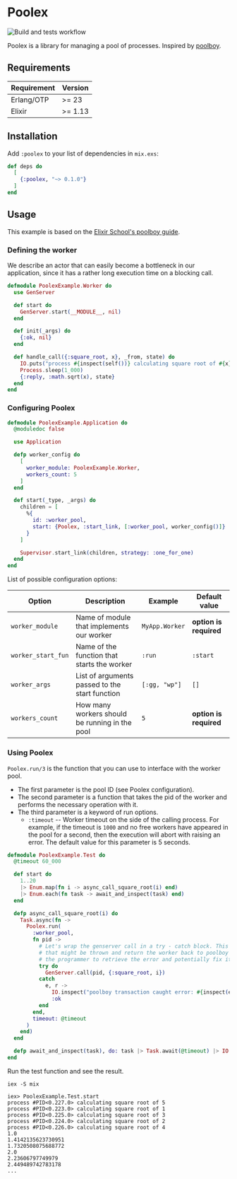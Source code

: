 # Poolex

![Build and tests workflow](https://github.com/general-CbIC/poolex/actions/workflows/ci-tests.yml/badge.svg)

<!-- @moduledoc -->

Poolex is a library for managing a pool of processes. Inspired by [poolboy](https://github.com/devinus/poolboy).

## Requirements

| Requirement | Version |
|-------------|---------|
| Erlang/OTP  | >= 23   |
| Elixir      | >= 1.13 |

## Installation

Add `:poolex` to your list of dependencies in `mix.exs`:

```elixir
def deps do
  [
    {:poolex, "~> 0.1.0"}
  ]
end
```

## Usage

This example is based on the [Elixir School's poolboy guide](https://elixirschool.com/en/lessons/misc/poolboy).

### Defining the worker

We describe an actor that can easily become a bottleneck in our application, since it has a rather long execution time on a blocking call.

```elixir
defmodule PoolexExample.Worker do
  use GenServer

  def start do
    GenServer.start(__MODULE__, nil)
  end

  def init(_args) do
    {:ok, nil}
  end

  def handle_call({:square_root, x}, _from, state) do
    IO.puts("process #{inspect(self())} calculating square root of #{x}")
    Process.sleep(1_000)
    {:reply, :math.sqrt(x), state}
  end
end
```

### Configuring Poolex

```elixir
defmodule PoolexExample.Application do
  @moduledoc false

  use Application

  defp worker_config do
    [
      worker_module: PoolexExample.Worker,
      workers_count: 5
    ]
  end

  def start(_type, _args) do
    children = [
      %{
        id: :worker_pool,
        start: {Poolex, :start_link, [:worker_pool, worker_config()]}
      }
    ]

    Supervisor.start_link(children, strategy: :one_for_one)
  end
end
```

List of possible configuration options:

| Option             | Description                                    | Example        | Default value          |
|--------------------|------------------------------------------------|----------------|------------------------|
| `worker_module`    | Name of module that implements our worker      | `MyApp.Worker` | **option is required** |
| `worker_start_fun` | Name of the function that starts the worker    | `:run`         | `:start`               |
| `worker_args`      | List of arguments passed to the start function | `[:gg, "wp"]`  | `[]`                   |
| `workers_count`    | How many workers should be running in the pool | `5`            | **option is required** |

### Using Poolex

`Poolex.run/3` is the function that you can use to interface with the worker pool.

- The first parameter is the pool ID (see Poolex configuration).
- The second parameter is a function that takes the pid of the worker and performs the necessary operation with it.
- The third parameter is a keyword of run options.
  - `:timeout` -- Worker timeout on the side of the calling process. For example, if the timeout is `1000` and no free workers have appeared in the pool for a second, then the execution will abort with raising an error. The default value for this parameter is 5 seconds.

```elixir
defmodule PoolexExample.Test do
  @timeout 60_000

  def start do
    1..20
    |> Enum.map(fn i -> async_call_square_root(i) end)
    |> Enum.each(fn task -> await_and_inspect(task) end)
  end

  defp async_call_square_root(i) do
    Task.async(fn ->
      Poolex.run(
        :worker_pool,
        fn pid ->
          # Let's wrap the genserver call in a try - catch block. This allows us to trap any exceptions
          # that might be thrown and return the worker back to poolboy in a clean manner. It also allows
          # the programmer to retrieve the error and potentially fix it.
          try do
            GenServer.call(pid, {:square_root, i})
          catch
            e, r ->
              IO.inspect("poolboy transaction caught error: #{inspect(e)}, #{inspect(r)}")
              :ok
          end
        end,
        timeout: @timeout
      )
    end)
  end

  defp await_and_inspect(task), do: task |> Task.await(@timeout) |> IO.inspect()
end
```

Run the test function and see the result.

```shell
iex -S mix
```

```iex
iex> PoolexExample.Test.start
process #PID<0.227.0> calculating square root of 5
process #PID<0.223.0> calculating square root of 1
process #PID<0.225.0> calculating square root of 3
process #PID<0.224.0> calculating square root of 2
process #PID<0.226.0> calculating square root of 4
1.0
1.4142135623730951
1.7320508075688772
2.0
2.23606797749979
2.449489742783178
...
```
